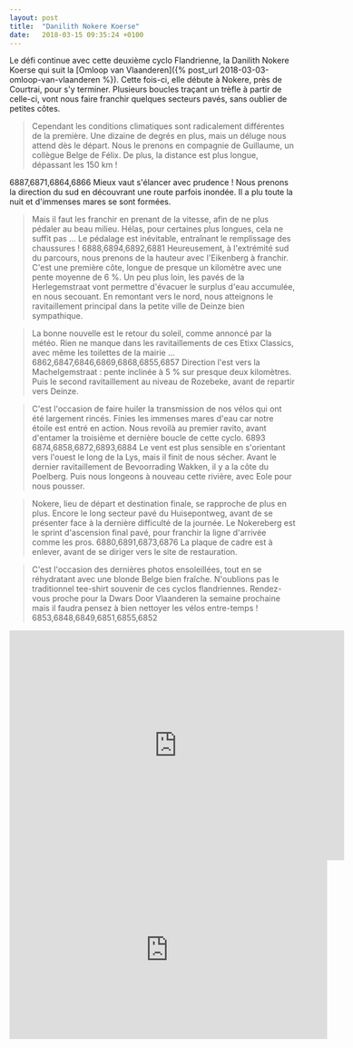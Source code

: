 ```yaml
---
layout: post
title:  "Danilith Nokere Koerse"
date:   2018-03-15 09:35:24 +0100
---
```

Le défi continue avec cette deuxième cyclo Flandrienne, la Danilith Nokere Koerse qui suit la [Omloop van Vlaanderen]({% post_url 2018-03-03-omloop-van-vlaanderen %}).
Cette fois-ci, elle débute à Nokere, près de Courtrai, pour s'y terminer.
Plusieurs boucles traçant un trèfle à partir de celle-ci, vont nous faire franchir quelques secteurs pavés, sans oublier de petites côtes.
> Cependant les conditions climatiques sont radicalement différentes de la première.
Une dizaine de degrés en plus, mais un déluge nous attend dès le départ.
Nous le prenons en compagnie de Guillaume, un collègue Belge de Félix.
De plus, la distance est plus longue, dépassant les 150 km !

6887,6871,6864,6866
Mieux vaut s'élancer avec prudence !
Nous prenons la direction du sud en découvrant une route parfois inondée.
Il a plu toute la nuit et d'immenses mares se sont formées.

> Mais il faut les franchir en prenant de la vitesse, afin de ne plus pédaler au beau milieu.
Hélas, pour certaines plus longues, cela ne suffit pas ...
Le pédalage est inévitable, entraînant le remplissage des chaussures !
6888,6894,6892,6881
Heureusement, à l'extrémité sud du parcours, nous prenons de la hauteur avec l'Eikenberg à franchir.
C'est une première côte, longue de presque un kilomètre avec une pente moyenne de 6 %.
Un peu plus loin, les pavés de la Herlegemstraat vont permettre d'évacuer le surplus d'eau accumulée, en nous secouant.
En remontant vers le nord, nous atteignons le ravitaillement principal dans la petite ville de Deinze bien sympathique.

> La bonne nouvelle est le retour du soleil, comme annoncé par la météo.
Rien ne manque dans les ravitaillements de ces Etixx Classics, avec même les toilettes de la mairie ...
6862,6847,6846,6869,6868,6855,6857
Direction l'est vers la Machelgemstraat : pente inclinée à 5 % sur presque deux kilomètres.
Puis le second ravitaillement au niveau de Rozebeke, avant de repartir vers Deinze.

> C'est l'occasion de faire huiler la transmission de nos vélos qui ont été largement rincés.
Finies les immenses mares d'eau car notre étoile est entré en action.
Nous revoilà au premier ravito, avant d'entamer la troisième et dernière boucle de cette cyclo.
6893
6874,6858,6872,6893,6884
Le vent est plus sensible en s'orientant vers l'ouest le long de la Lys, mais il finit de nous sécher.
Avant le dernier ravitaillement de Bevoorrading Wakken, il y a la côte du Poelberg.
Puis nous longeons à nouveau cette rivière, avec Eole pour nous pousser.

> Nokere, lieu de départ et destination finale, se rapproche de plus en plus.
Encore le long secteur pavé du Huisepontweg, avant de se présenter face à la dernière difficulté de la journée.
Le Nokereberg est le sprint d'ascension final pavé, pour franchir la ligne d'arrivée comme les pros.
6880,6891,6873,6876
La plaque de cadre est à enlever, avant de se diriger vers le site de restauration.

> C'est l'occasion des dernières photos ensoleillées, tout en se réhydratant avec une blonde Belge bien fraîche.
N'oublions pas le traditionnel tee-shirt souvenir de ces cyclos flandriennes.
Rendez-vous proche pour la Dwars Door Vlaanderen la semaine prochaine mais il faudra pensez à bien nettoyer les vélos entre-temps !
6853,6848,6849,6851,6855,6852

<center><iframe src="https://www.strava.com/activities/1447638039/embed/6377cea0bd57333451240cd7609f8bee05370f02" width="590" height="405" frameborder="0" scrolling="no"></iframe></center>

<center><iframe src="https://www.youtube.com/embed/FB6UbRck0Ms" width="560" height="315" frameborder="0" allowfullscreen="allowfullscreen"></iframe></center>